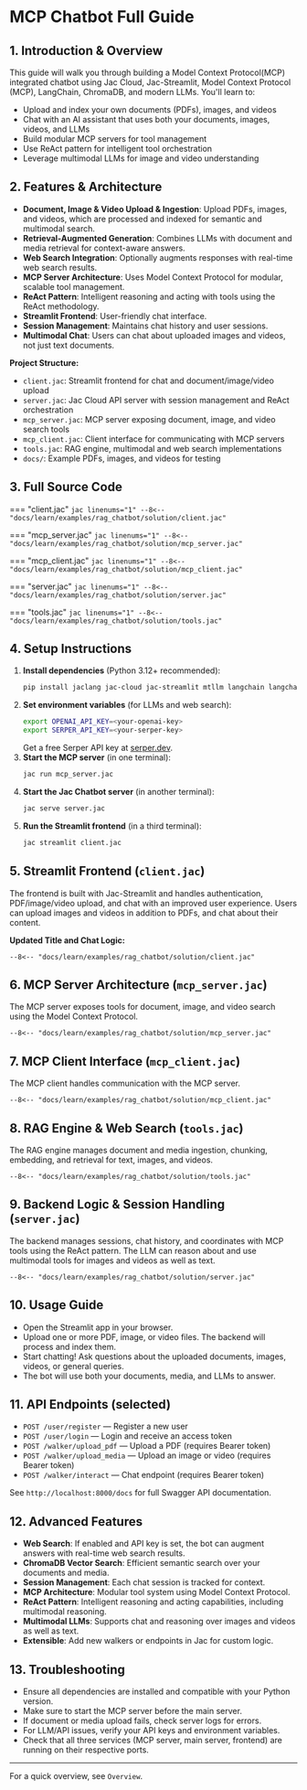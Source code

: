 # MCP Chatbot Full Guide

## 1. Introduction & Overview
This guide will walk you through building a Model Context Protocol(MCP) integrated chatbot using Jac Cloud, Jac-Streamlit, Model Context Protocol (MCP), LangChain, ChromaDB, and modern LLMs. You'll learn to:

- Upload and index your own documents (PDFs), images, and videos
- Chat with an AI assistant that uses both your documents, images, videos, and LLMs
- Build modular MCP servers for tool management
- Use ReAct pattern for intelligent tool orchestration
- Leverage multimodal LLMs for image and video understanding

## 2. Features & Architecture
- **Document, Image & Video Upload & Ingestion**: Upload PDFs, images, and videos, which are processed and indexed for semantic and multimodal search.
- **Retrieval-Augmented Generation**: Combines LLMs with document and media retrieval for context-aware answers.
- **Web Search Integration**: Optionally augments responses with real-time web search results.
- **MCP Server Architecture**: Uses Model Context Protocol for modular, scalable tool management.
- **ReAct Pattern**: Intelligent reasoning and acting with tools using the ReAct methodology.
- **Streamlit Frontend**: User-friendly chat interface.
- **Session Management**: Maintains chat history and user sessions.
- **Multimodal Chat**: Users can chat about uploaded images and videos, not just text documents.

**Project Structure:**

- `client.jac`: Streamlit frontend for chat and document/image/video upload
- `server.jac`: Jac Cloud API server with session management and ReAct orchestration
- `mcp_server.jac`: MCP server exposing document, image, and video search tools
- `mcp_client.jac`: Client interface for communicating with MCP servers
- `tools.jac`: RAG engine, multimodal and web search implementations
- `docs/`: Example PDFs, images, and videos for testing

## 3. Full Source Code

=== "client.jac"
    ```jac linenums="1"
    --8<-- "docs/learn/examples/rag_chatbot/solution/client.jac"
    ```

=== "mcp_server.jac"
    ```jac linenums="1"
    --8<-- "docs/learn/examples/rag_chatbot/solution/mcp_server.jac"
    ```

=== "mcp_client.jac"
    ```jac linenums="1"
    --8<-- "docs/learn/examples/rag_chatbot/solution/mcp_client.jac"
    ```

=== "server.jac"
    ```jac linenums="1"
    --8<-- "docs/learn/examples/rag_chatbot/solution/server.jac"
    ```

=== "tools.jac"
    ```jac linenums="1"
    --8<-- "docs/learn/examples/rag_chatbot/solution/tools.jac"
    ```

## 4. Setup Instructions
1. **Install dependencies** (Python 3.12+ recommended):
   ```bash
   pip install jaclang jac-cloud jac-streamlit mtllm langchain langchain-community langchain-openai langchain-chroma chromadb openai pypdf tiktoken requests mcp[cli] anyio
   ```
2. **Set environment variables** (for LLMs and web search):
   ```bash
   export OPENAI_API_KEY=<your-openai-key>
   export SERPER_API_KEY=<your-serper-key>
   ```
   Get a free Serper API key at [serper.dev](https://serper.dev/).
3. **Start the MCP server** (in one terminal):
   ```bash
   jac run mcp_server.jac
   ```
4. **Start the Jac Chatbot server** (in another terminal):
   ```bash
   jac serve server.jac
   ```
5. **Run the Streamlit frontend** (in a third terminal):
   ```bash
   jac streamlit client.jac
   ```

## 5. Streamlit Frontend (`client.jac`)
The frontend is built with Jac-Streamlit and handles authentication, PDF/image/video upload, and chat with an improved user experience. Users can upload images and videos in addition to PDFs, and chat about their content.

**Updated Title and Chat Logic:**
```jac
--8<-- "docs/learn/examples/rag_chatbot/solution/client.jac"
```

## 6. MCP Server Architecture (`mcp_server.jac`)
The MCP server exposes tools for document, image, and video search using the Model Context Protocol.

```jac
--8<-- "docs/learn/examples/rag_chatbot/solution/mcp_server.jac"
```

## 7. MCP Client Interface (`mcp_client.jac`)
The MCP client handles communication with the MCP server.

```jac
--8<-- "docs/learn/examples/rag_chatbot/solution/mcp_client.jac"
```

## 8. RAG Engine & Web Search (`tools.jac`)
The RAG engine manages document and media ingestion, chunking, embedding, and retrieval for text, images, and videos.

```jac
--8<-- "docs/learn/examples/rag_chatbot/solution/tools.jac"
```

## 9. Backend Logic & Session Handling (`server.jac`)
The backend manages sessions, chat history, and coordinates with MCP tools using the ReAct pattern. The LLM can reason about and use multimodal tools for images and videos as well as text.

```jac
--8<-- "docs/learn/examples/rag_chatbot/solution/server.jac"
```

## 10. Usage Guide
- Open the Streamlit app in your browser.
- Upload one or more PDF, image, or video files. The backend will process and index them.
- Start chatting! Ask questions about the uploaded documents, images, videos, or general queries.
- The bot will use both your documents, media, and LLMs to answer.

## 11. API Endpoints (selected)
- `POST /user/register` — Register a new user
- `POST /user/login` — Login and receive an access token
- `POST /walker/upload_pdf` — Upload a PDF (requires Bearer token)
- `POST /walker/upload_media` — Upload an image or video (requires Bearer token)
- `POST /walker/interact` — Chat endpoint (requires Bearer token)

See `http://localhost:8000/docs` for full Swagger API documentation.

## 12. Advanced Features
- **Web Search**: If enabled and API key is set, the bot can augment answers with real-time web search results.
- **ChromaDB Vector Search**: Efficient semantic search over your documents and media.
- **Session Management**: Each chat session is tracked for context.
- **MCP Architecture**: Modular tool system using Model Context Protocol.
- **ReAct Pattern**: Intelligent reasoning and acting capabilities, including multimodal reasoning.
- **Multimodal LLMs**: Supports chat and reasoning over images and videos as well as text.
- **Extensible**: Add new walkers or endpoints in Jac for custom logic.

## 13. Troubleshooting
- Ensure all dependencies are installed and compatible with your Python version.
- Make sure to start the MCP server before the main server.
- If document or media upload fails, check server logs for errors.
- For LLM/API issues, verify your API keys and environment variables.
- Check that all three services (MCP server, main server, frontend) are running on their respective ports.

---
For a quick overview, see `Overview`.
